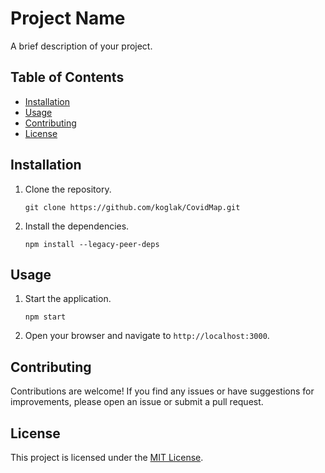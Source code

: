 # Project Name

A brief description of your project.

## Table of Contents

- [Installation](#installation)
- [Usage](#usage)
- [Contributing](#contributing)
- [License](#license)

## Installation

1. Clone the repository.
    ```shell
    git clone https://github.com/koglak/CovidMap.git
    ```

2. Install the dependencies.
    ```shell
    npm install --legacy-peer-deps
    ```

## Usage

1. Start the application.
    ```shell
    npm start
    ```

2. Open your browser and navigate to `http://localhost:3000`.

## Contributing

Contributions are welcome! If you find any issues or have suggestions for improvements, please open an issue or submit a pull request.

## License

This project is licensed under the [MIT License](LICENSE).